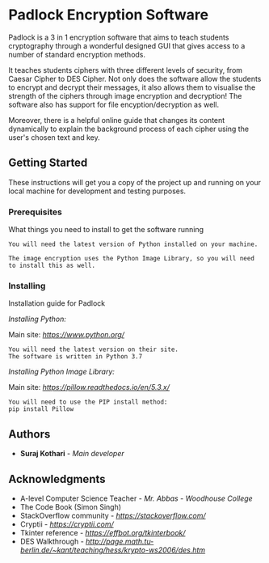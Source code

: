 # Padlock Encryption Software

Padlock is a 3 in 1 encryption software that aims to teach students cryptography through a wonderful designed GUI that gives access to a number of standard encryption methods.

It teaches students ciphers with three different levels of security, from Caesar Cipher to DES Cipher. Not only does the software allow the students to encrypt and decrypt their messages, it also allows them to visualise the strength of the ciphers through image encryption and decryption! The software also has support for file encyption/decryption as well.

Moreover, there is a helpful online guide that changes its content dynamically to explain the background process of each cipher using the user's chosen text and key.

## Getting Started

These instructions will get you a copy of the project up and running on your local machine for development and testing purposes.

### Prerequisites

What things you need to install to get the software running
 
```
You will need the latest version of Python installed on your machine.

The image encryption uses the Python Image Library, so you will need to install this as well.
```

### Installing

Installation guide for Padlock

*Installing Python:*

Main site: *https://www.python.org/*
```
You will need the latest version on their site.
The software is written in Python 3.7
```


*Installing Python Image Library:*

Main site: *https://pillow.readthedocs.io/en/5.3.x/*
```
You will need to use the PIP install method:
pip install Pillow
```

## Authors
* **Suraj Kothari** - *Main developer*

## Acknowledgments

* A-level Computer Science Teacher - *Mr. Abbas* - *Woodhouse College*
* The Code Book (Simon Singh)
* StackOverflow community - *https://stackoverflow.com/*
* Cryptii - *https://cryptii.com/*
* Tkinter reference - *https://effbot.org/tkinterbook/*
* DES Walkthrough - *http://page.math.tu-berlin.de/~kant/teaching/hess/krypto-ws2006/des.htm*



